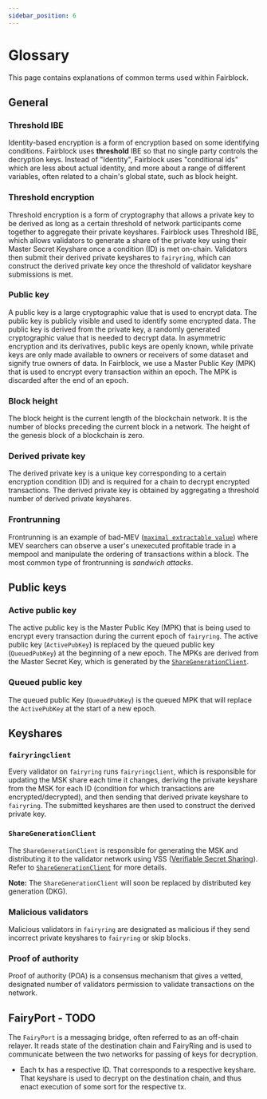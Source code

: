 ```yaml
---
sidebar_position: 6
---
```


# Glossary

This page contains explanations of common terms used within Fairblock.

## General

### Threshold IBE

Identity-based encryption is a form of encryption based on some identifying conditions.
Fairblock uses **threshold** IBE so that no single party controls the decryption keys. Instead of "Identity", Fairblock uses "conditional ids" which are less about actual identity, and more about a range of different variables, often related to a chain's global state, such as block height.

### Threshold encryption

Threshold encryption is a form of cryptography that allows a private key to be derived as long as a certain threshold of network participants come together to aggregate their private keyshares.
Fairblock uses Threshold IBE, which allows validators to generate a share of the private key using their Master Secret Keyshare once a condition (ID) is met on-chain.
Validators then submit their derived private keyshares to `fairyring`,
which can construct the derived private key once the threshold of validator keyshare submissions is met.

### Public key

A public key is a large cryptographic value that is used to encrypt data.
The public key is publicly visible and used to identify some encrypted data.
The public key is derived from the private key, a randomly generated cryptographic value that is needed to decrypt data.
In asymmetric encryption and its derivatives, public keys are openly known, while private keys are only made available to owners or receivers of some dataset
and signify true owners of data.
In Fairblock, we use a Master Public Key (MPK) that is used to encrypt every transaction within an epoch.
The MPK is discarded after the end of an epoch.

### Block height

The block height is the current length of the blockchain network.
It is the number of blocks preceding the current block in a network.
The height of the genesis block of a blockchain is zero.

### Derived private key

The derived private key is a unique key corresponding to a certain encryption condition (ID) and is required for a chain to decrypt encrypted transactions.
The derived private key is obtained by aggregating a threshold number of derived private keyshares.

### Frontrunning

Frontrunning is an example of bad-MEV ([`maximal extractable value`](https://ethereum.org/developers/docs/mev#mev-extraction-generalized-frontrunners)) where MEV searchers can observe a user's unexecuted profitable trade in a mempool and manipulate the ordering of transactions within a block. The most common type of frontrunning is _sandwich attacks_.

## Public keys

### Active public key

The active public key is the Master Public Key (MPK) that is being used to encrypt every transaction during the current epoch of `fairyring`.
The active public key (`ActivePubKey`) is replaced by the queued public key (`QueuedPubKey`) at the beginning of a new epoch.
The MPKs are derived from the Master Secret Key, which is generated by the [`ShareGenerationClient`](./running-a-node/share_generation_client.md).

### Queued public key

The queued public Key (`QueuedPubKey`) is the queued MPK that will replace the `ActivePubKey` at the start of a new epoch.

## Keyshares

### `fairyringclient`

Every validator on `fairyring` runs `fairyringclient`, which is responsible for updating the MSK share each time it changes,
deriving the private keyshare from the MSK for each ID (condition for which transactions are encrypted/decrypted),
and then sending that derived private keyshare to `fairyring`.
The submitted keyshares are then used to construct the derived private key.

### `ShareGenerationClient`

The `ShareGenerationClient` is responsible for generating the MSK and distributing it to the validator network using VSS
([Verifiable Secret Sharing](https://en.wikipedia.org/wiki/Verifiable_secret_sharing)).
Refer to [`ShareGenerationClient`](./advanced/share_generator.md) for more details.

**Note:** The `ShareGenerationClient` will soon be replaced by distributed key generation (DKG).

### Malicious validators

Malicious validators in `fairyring` are designated as malicious if they send incorrect private keyshares to `fairyring` or skip blocks.

### Proof of authority

Proof of authority (POA) is a consensus mechanism that gives a vetted, designated number of validators permission to validate transactions on the network.

## FairyPort - TODO

The `FairyPort` is a messaging bridge, often referred to as an off-chain relayer. It reads state of the destination chain and FairyRing and is used to communicate between the two networks for passing of keys for decryption.

- Each tx has a respective ID. That corresponds to a respective keyshare. That keyshare is used to decrypt on the destination chain, and thus enact execution of some sort for the respective tx.

<!-- ## Fairblock Encryption SDK - TODO -->
